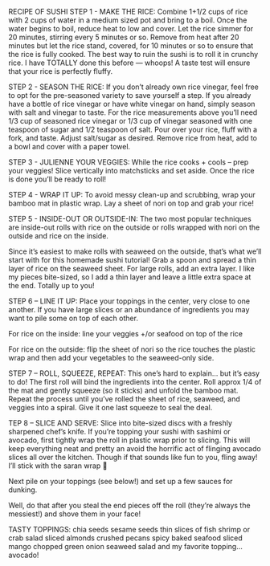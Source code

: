 RECIPE OF SUSHI 
STEP 1 - MAKE THE RICE:
Combine 1+1/2 cups of rice with 2 cups of water in a medium sized pot and bring to a boil.  Once the water begins to boil, reduce heat to low and cover.  Let the rice simmer for 20 minutes, stirring every 5 minutes or so.  Remove from heat after 20 minutes but let the rice stand, covered, for 10 minutes or so to ensure that the rice is fully cooked.  The best way to ruin the sushi is to roll it in crunchy rice. I have TOTALLY done this before — whoops!  A taste test will ensure that your rice is perfectly fluffy. 

STEP 2 - SEASON THE RICE:
If you don’t already own rice vinegar, feel free to opt for the pre-seasoned variety to save yourself a step.  If you already have a bottle of rice vinegar or have white vinegar on hand, simply season with salt and vinegar to taste.  For the rice measurements above you’ll need 1/3 cup of seasoned rice vinegar or 1/3 cup of vinegar seasoned with one teaspoon of sugar and 1/2 teaspoon of salt.  Pour over your rice, fluff with a fork, and taste.  Adjust salt/sugar as desired.  Remove rice from heat, add to a bowl and cover with a paper towel.

STEP 3 - JULIENNE YOUR VEGGIES:
While the rice cooks + cools – prep your veggies! Slice vertically into matchsticks and set aside. Once the rice is done you’ll be ready to roll!

STEP 4 - WRAP IT UP:
To avoid messy clean-up and scrubbing, wrap your bamboo mat in plastic wrap.  Lay a sheet of nori on top and grab your rice!

STEP 5 - INSIDE-OUT OR OUTSIDE-IN:
The two most popular techniques are inside-out rolls with rice on the outside or rolls wrapped with nori on the outside and rice on the inside.

Since it’s easiest to make rolls with seaweed on the outside, that’s what we’ll start with for this homemade sushi tutorial! Grab a spoon and spread a thin layer of rice on the seaweed sheet. For large rolls, add an extra layer. I like my pieces bite-sized, so I add a thin layer and leave a little extra space at the end.  Totally up to you!

STEP 6 – LINE IT UP:
Place your toppings in the center, very close to one another.  If you have large slices or an abundance of ingredients you may want to pile some on top of each other.

For rice on the inside: line your veggies +/or seafood on top of the rice

For rice on the outside: flip the sheet of nori so the rice touches the plastic wrap and then add your vegetables to the seaweed-only side.

STEP 7 – ROLL, SQUEEZE, REPEAT:
This one’s hard to explain… but it’s easy to do! The first roll will bind the ingredients into the center. Roll approx 1/4 of the mat and gently squeeze (so it sticks) and unfold the bamboo mat. Repeat the process until you’ve rolled the sheet of rice, seaweed, and veggies into a spiral. Give it one last squeeze to seal the deal.

TEP 8 – SLICE AND SERVE:
Slice into bite-sized discs with a freshly sharpened chef’s knife. If you’re topping your sushi with sashimi or avocado, first tightly wrap the roll in plastic wrap prior to slicing. This will keep everything neat and pretty an avoid the horrific act of flinging avocado slices all over the kitchen. Though if that sounds like fun to you, fling away! I’ll stick with the saran wrap 🙂

Next pile on your toppings (see below!) and set up a few sauces for dunking.

Well, do that after you steal the end pieces off the roll (they’re always the messiest!) and shove them in your face!

TASTY TOPPINGS:
chia seeds
sesame seeds
thin slices of fish
shrimp or crab salad
sliced almonds
crushed pecans
spicy baked seafood
sliced mango
chopped green onion
seaweed salad
and my favorite topping… avocado!

